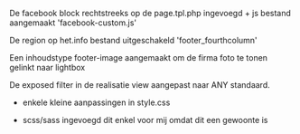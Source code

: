 De facebook block rechtstreeks op de page.tpl.php ingevoegd + js bestand aangemaakt 'facebook-custom.js'

De region op het.info bestand uitgeschakeld 'footer_fourthcolumn'

Een inhoudstype footer-image aangemaakt om de firma foto te tonen gelinkt naar lightbox

De exposed filter in de realisatie view aangepast naar ANY standaard.

+ enkele kleine aanpassingen in style.css

+ scss/sass ingevoegd dit enkel voor mij omdat dit een gewoonte is